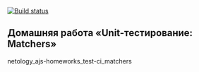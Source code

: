 [![Build status](https://ci.appveyor.com/api/projects/status/b85278y0rik1pj5c?svg=true)](https://ci.appveyor.com/project/a-naraikin/ajs-homework-test-ci-matchers)
## Домашняя работа «Unit-тестирование: Matchers»
netology_ajs-homeworks_test-ci_matchers
